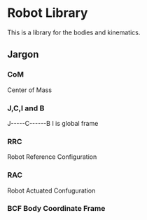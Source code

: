 # Robot Library

This is a library for the bodies and kinematics.

## Jargon

### CoM
Center of Mass
### J,C,I and B
J-----C------B
I is global frame

### RRC
Robot Reference Configuration
### RAC 
Robot Actuated Confuguration
### BCF Body Coordinate Frame
